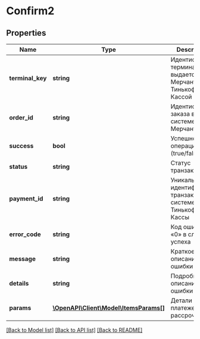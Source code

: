 # Confirm2

## Properties
Name | Type | Description | Notes
------------ | ------------- | ------------- | -------------
**terminal_key** | **string** | Идентификатор терминала выдается Мерчанту Тинькофф Кассой | 
**order_id** | **string** | Идентификатор заказа в системе Мерчанта | 
**success** | **bool** | Успешность операции (true/false) | 
**status** | **string** | Статус транзакции | 
**payment_id** | **string** | Уникальный идентификатор транзакции в системе Тинькофф Кассы | 
**error_code** | **string** | Код ошибки. «0» в случае успеха | 
**message** | **string** | Краткое описание ошибки | [optional] 
**details** | **string** | Подробное описание ошибки | [optional] 
**params** | [**\OpenAPI\Client\Model\ItemsParams[]**](ItemsParams.md) | Детали для платежей в рассрочку | [optional] 

[[Back to Model list]](../README.md#documentation-for-models) [[Back to API list]](../README.md#documentation-for-api-endpoints) [[Back to README]](../README.md)


